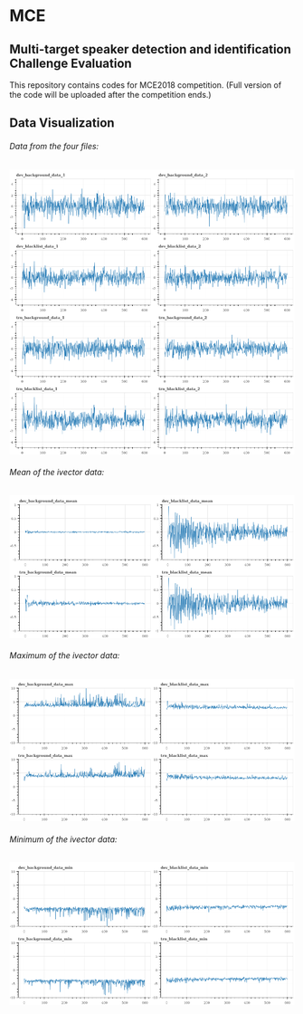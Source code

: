 # MCE
## Multi-target speaker detection and identification Challenge Evaluation

This repository contains codes for MCE2018 competition. (Full version of the code will be uploaded after the competition ends.)

## Data Visualization

<h6>Data from the four files:</h6>
<img src = 'DataVis.png'>

<h6>Mean of the ivector data:</h6>
<img src = 'MEAN.png'>

<h6>Maximum of the ivector data:</h6>
<img src = 'MAX.png'>

<h6>Minimum of the ivector data:</h6>
<img src = 'MIN.png'>
